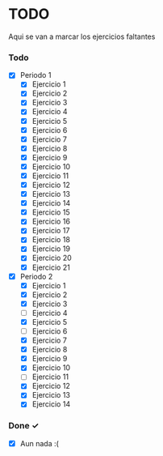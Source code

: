# TODO

Aqui se van a marcar los ejercicios faltantes

### Todo

- [x] Periodo 1   
  - [x] Ejercicio 1 
  - [x] Ejercicio 2
  - [x] Ejercicio 3
  - [x] Ejercicio 4
  - [x] Ejercicio 5
  - [x] Ejercicio 6
  - [x] Ejercicio 7
  - [x] Ejercicio 8
  - [x] Ejercicio 9
  - [x] Ejercicio 10
  - [x] Ejercicio 11
  - [x] Ejercicio 12
  - [x] Ejercicio 13
  - [x] Ejercicio 14
  - [x] Ejercicio 15
  - [x] Ejercicio 16
  - [x] Ejercicio 17
  - [x] Ejercicio 18
  - [x] Ejercicio 19
  - [x] Ejercicio 20
  - [x] Ejercicio 21
- [x] Periodo 2   
  - [x] Ejercicio 1 
  - [x] Ejercicio 2
  - [x] Ejercicio 3
  - [ ] Ejercicio 4
  - [x] Ejercicio 5
  - [ ] Ejercicio 6
  - [x] Ejercicio 7
  - [x] Ejercicio 8
  - [x] Ejercicio 9
  - [x] Ejercicio 10
  - [ ] Ejercicio 11
  - [x] Ejercicio 12
  - [x] Ejercicio 13
  - [x] Ejercicio 14

### Done ✓

- [x] Aun nada :(  
